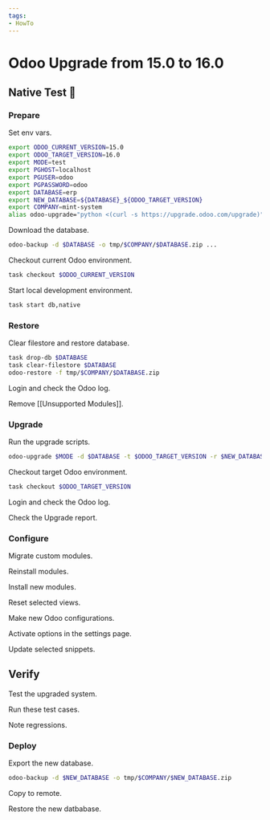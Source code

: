 ```yaml
---
tags:
- HowTo
---
```

# Odoo Upgrade from 15.0 to 16.0

## Native Test 🚧

### Prepare

Set env vars.

```bash
export ODOO_CURRENT_VERSION=15.0
export ODOO_TARGET_VERSION=16.0
export MODE=test
export PGHOST=localhost
export PGUSER=odoo
export PGPASSWORD=odoo
export DATABASE=erp
export NEW_DATABASE=${DATABASE}_${ODOO_TARGET_VERSION}
export COMPANY=mint-system
alias odoo-upgrade="python <(curl -s https://upgrade.odoo.com/upgrade)"
```

Download the database.

```bash
odoo-backup -d $DATABASE -o tmp/$COMPANY/$DATABASE.zip ...
```

Checkout current Odoo environment.

```bash
task checkout $ODOO_CURRENT_VERSION
```

Start local development environment.

```bash
task start db,native
```

### Restore

Clear filestore and restore database.

```bash
task drop-db $DATABASE
task clear-filestore $DATABASE
odoo-restore -f tmp/$COMPANY/$DATABASE.zip
```

Login and check the Odoo log.

Remove [[Unsupported Modules]].

### Upgrade

Run the upgrade scripts.

```bash
odoo-upgrade $MODE -d $DATABASE -t $ODOO_TARGET_VERSION -r $NEW_DATABASE
```

Checkout target Odoo environment.

```bash
task checkout $ODOO_TARGET_VERSION
```

Login and check the Odoo log.

Check the Upgrade report.

### Configure

Migrate custom modules.

Reinstall modules.

Install new modules.

Reset selected views.

Make new Odoo configurations.

Activate options in the settings page.

Update selected snippets.

## Verify

Test the upgraded system.

Run these test cases.

Note regressions.

### Deploy

Export the new database.

```bash
odoo-backup -d $NEW_DATABASE -o tmp/$COMPANY/$NEW_DATABASE.zip
```

Copy to remote.

Restore the new datbabase.